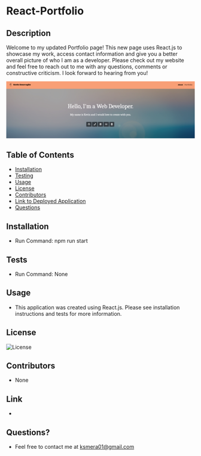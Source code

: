 # React-Portfolio

## Description

  Welcome to my updated Portfolio page! This new page uses React.js to showcase my work, access contact information and give you a better overall picture of who I am as a developer. Please check out my website and feel free to reach out to me with any questions, comments or constructive criticism. I look forward to hearing from you!

  ![image description](./public/assets/portfolioss.png)

  ## Table of Contents
  
  - [Installation](#installation)
  - [Testing](#tests)
  - [Usage](#usage)
  - [License](#license)
  - [Contributors](#contributors)
  - [Link to Deployed Application](#link)
  - [Questions](#questions)

  ## Installation

  - Run Command: npm run start

  ## Tests
  
  - Run Command: None

  ## Usage

  - This application was created using React.js. Please see installation instructions and tests for more information.

  ## License

  ![License](https://img.shields.io/badge/License-MIT-orange.svg)

  ## Contributors

  - None
  
  ## Link

  - 

  ## Questions? 
  
  - Feel free to contact me at ksmera01@gmail.com